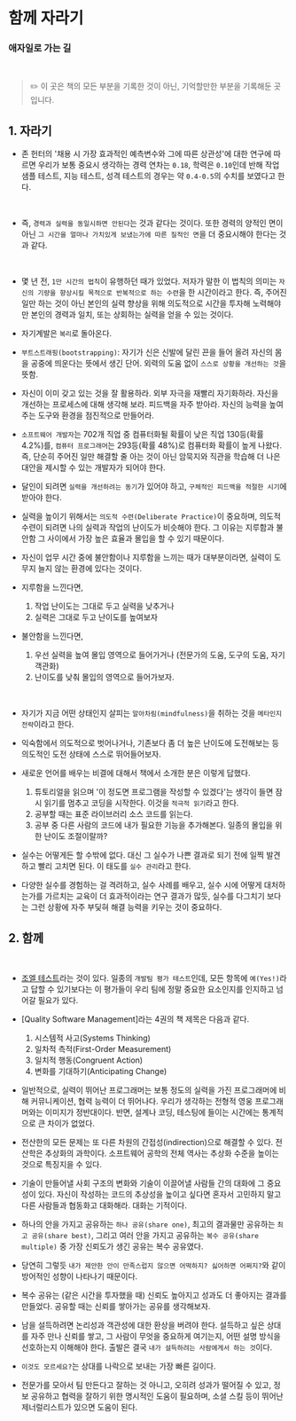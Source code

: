 # 함께 자라기
### 애자일로 가는 길
<br/>

> ✏️ 이 곳은 책의 모든 부분을 기록한 것이 아닌, 기억할만한 부분을 기록해둔 곳입니다.

## 1. 자라기

- 존 헌터의 '채용 시 가장 효과적인 예측변수와 그에 따른 상관성'에 대한 연구에 따르면 우리가 보통 중요시 생각하는 경력 연차는 `0.18`, 학력은 `0.10`인데 반해 작업 샘플 테스트, 지능 테스트, 성격 테스트의 경우는 약 `0.4-0.5`의 수치를 보였다고 한다.
<br/>


- 즉, `경력과 실력을 동일시하면 안된다`는 것과 같다는 것이다. 또한 경력의 양적인 면이 아닌 `그 시간을 얼마나 가치있게 보냈는가에 따른 질적인 면`을 더 중요시해야 한다는 것과 같다.
<br/>


- 몇 년 전, `1만 시간의 법칙`이 유행하던 때가 있었다. 저자가 말한 이 법칙의 의미는 `자신의 기량을 향상시킬 목적으로 반복적으로 하는 수련`을 한 시간이라고 한다. 즉, 주어진 일만 하는 것이 아닌 본인의 실력 향상을 위해 의도적으로 시간을 투자해 노력해야만 본인의 경력과 일치, 또는 상회하는 실력을 얻을 수 있는 것이다.
  <br/>


- 자기계발은 `복리`로 돌아온다.
  <br/>


- `부트스트래핑(bootstrapping)`: 자기가 신은 신발에 달린 끈을 들어 올려 자신의 몸을 공중에 띄운다는 뜻에서 생긴 단어. 외력의 도움 없이 `스스로 상황을 개선하는 것`을 뜻함.
  <br/>


- 자신이 이미 갖고 있는 것을 잘 활용하라. 외부 자극을 재빨리 자기화하라. 자신을 개선하는 프로세스에 대해 생각해 보라. 피드백을 자주 받아라. 자신의 능력을 높여주는 도구와 환경을 점진적으로 만들어라.
  <br/>


- `소프트웨어 개발자`는 702개 직업 중 컴퓨터화될 확률이 낮은 직업 130등(확률 4.2%)를, `컴퓨터 프로그래머`는 293등(확률 48%)로 컴퓨터화 확률이 높게 나왔다. 즉, 단순히 주어진 일만 해결할 줄 아는 것이 아닌 암묵지와 직관을 학습해 더 나은 대안을 제시할 수 있는 개발자가 되어야 한다.
  <br/>


- 달인이 되려면 `실력을 개선하려는 동기`가 있어야 하고, `구체적인 피드백을 적절한 시기`에 받아야 한다.
  <br/>


- 실력을 높이기 위해서는 `의도적 수련(Deliberate Practice)`이 중요하며, 의도적 수련이 되려면 나의 실력과 작업의 난이도가 비슷해야 한다. 그 이유는 지루함과 불안함 그 사이에서 가장 높은 효율과 몰입을 할 수 있기 때문이다.
  <br/>


- 자신이 업무 시간 중에 불안함이나 지루함을 느끼는 때가 대부분이라면, 실력이 도무지 늘지 않는 환경에 있다는 것이다.
  <br/>


- 지루함을 느낀다면,
  1. 작업 난이도는 그대로 두고 실력을 낮추거나
  2. 실력은 그대로 두고 난이도를 높여보자

- 불안함을 느낀다면,
  1. 우선 실력을 높여 몰입 영역으로 들어가거나 (전문가의 도움, 도구의 도움, 자기 객관화)
  2. 난이도를 낮춰 몰입의 영역으로 들어가보자.
<br/>


- 자기가 지금 어떤 상태인지 살피는 `알아차림(mindfulness)`을 취하는 것을 `메타인지 전략`이라고 한다.
  <br/>


- 익숙함에서 의도적으로 벗어나거나, 기존보다 좀 더 높은 난이도에 도전해보는 등 의도적인 도전 상태에 스스로 뛰어들어보자.
  <br/>


- 새로운 언어를 배우는 비결에 대해서 책에서 소개한 분은 이렇게 답했다.
    1. 튜토리얼을 읽으며 '이 정도면 프로그램을 작성할 수 있겠다'는 생각이 들면 잠시 읽기를 멈추고 코딩을 시작한다. 이것을 `적극적 읽기`라고 한다.
    2. 공부할 때는 표준 라이브러리 소스 코드를 읽는다.
    3. 공부 중 다른 사람의 코드에 내가 필요한 기능을 추가해본다. 일종의 몰입을 위한 난이도 조절이랄까?
       <br/>


- 실수는 어떻게든 할 수밖에 없다. 대신 그 실수가 나쁜 결과로 되기 전에 일찍 발견하고 빨리 고치면 된다. 이 태도를 `실수 관리`라고 한다.
  <br/>


- 다양한 실수를 경험하는 걸 격려하고, 실수 사례를 배우고, 실수 시에 어떻게 대처하는가를 가르치는 교육이 더 효과적이라는 연구 결과가 많듯, 실수를 다그치기 보다는 그런 상황에 자주 부딫혀 해결 능력을 키우는 것이 중요하다.
  <br/>


## 2. 함께
<br/>

- [조엘 테스트](https://zetawiki.com/wiki/%EC%A1%B0%EC%97%98_%ED%85%8C%EC%8A%A4%ED%8A%B8)라는 것이 있다. 일종의 `개발팀 평가 테스트`인데, 모든 항목에 `예(Yes!)`라고 답할 수 있기보다는 이 평가들이 우리 팀에 정말 중요한 요소인지를 인지하고 넘어갈 필요가 있다.
  <br/>


- [Quality Software Management]라는 4권의 책 제목은 다음과 같다.
  1. 시스템적 사고(Systems Thinking)
  2. 일차적 측적(First-Order Measurement)
  3. 일치적 행동(Congruent Action)
  4. 변화를 기대하기(Anticipating Change)
     <br/>


- 일반적으로, 실력이 뛰어난 프로그래머는 보통 정도의 실력을 가진 프로그래머에 비해 커뮤니케이션, 협력 능력이 더 뛰어나다. 우리가 생각하는 전형적 영웅 프로그래머와는 이미지가 정반대이다. 반면, 설계나 코딩, 테스팅에 들이는 시간에는 통계적으로 큰 차이가 없었다.
  <br/>


- 전산한의 모든 문제는 또 다른 차원의 간접성(indirection)으로 해결할 수 있다. 전산학은 추상화의 과학이다. 소프트웨어 공학의 전체 역사는 추상화 수준을 높이는 것으로 특징지을 수 있다.
  <br/>


- 기술이 만들어낼 사회 구조의 변화와 기술이 이끌어낼 사람들 간의 대화에 그 중요성이 있다. 자신이 작성하는 코드의 추상성을 높이고 싶다면 혼자서 고민하지 말고 다른 사람들과 협동화고 대화해라. 대화는 기적이다.
  <br/>


- 하나의 안을 가지고 공유하는 `하나 공유(share one)`, 최고의 결과물만 공유하는 `최고 공유(share best)`, 그리고 여러 안을 가지고 공유하는 `복수 공유(share multiple)` 중 가장 신뢰도가 생긴 공유는 복수 공유였다.
- 당연히 그렇듯 `내가 제안한 안이 만족스럽지 않으면 어떡하지? 싫어하면 어쩌지?`와 같이 방어적인 성향이 나타나기 때문이다.
- 복수 공유는 (같은 시간을 투자했을 때) 신뢰도 높아지고 성과도 더 좋아지는 결과를 만들었다. 공유할 때는 신뢰를 쌓아가는 공유를 생각해보자.
  <br/>


- 남을 설득하려면 논리성과 객관성에 대한 환상을 버려야 한다. 설득하고 싶은 상대를 자주 만나 신뢰를 쌓고, 그 사람이 무엇을 중요하게 여기는지, 어떤 설명 방식을 선호하는지 이해해야 한다. 출발은 결국 `내가 설득하려는 사람에게서 하는 것`이다.
  <br/>


- `이것도 모르세요?`는 상대를 나락으로 보내는 가장 빠른 길이다.
  <br/>


- 전문가를 모아서 팀 만든다고 잘하는 것 아니고, 오히려 성과가 떨어질 수 있고, 정보 공유하고 협력을 잘하기 위한 명시적인 도움이 필요하며, 소셜 스킬 등이 뛰어난 제너럴리스트가 있으면 도움이 된다.



